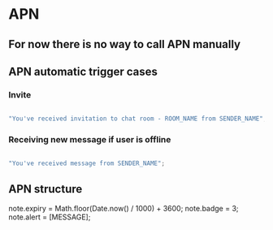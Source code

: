 # APN

## For now there is no way to call APN manually

## APN automatic trigger cases

### Invite

``` javascript

"You've received invitation to chat room - ROOM_NAME from SENDER_NAME";

```

### Receiving new message if user is offline

```javascript

"You've received message from SENDER_NAME";

```


## APN structure

note.expiry = Math.floor(Date.now() / 1000) + 3600;
note.badge = 3;			
note.alert = [MESSAGE]; 